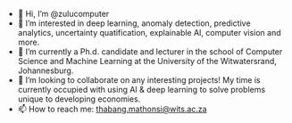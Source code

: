 - 👋 Hi, I’m @zulucomputer
- 👀 I’m interested in deep learning, anomaly detection, predictive analytics, uncertainty quatification, explainable AI, computer vision and more.
- 🌱 I’m currently a Ph.d. candidate and lecturer in the school of Computer Science and Machine Learning at the University of the Witwatersrand, Johannesburg.
- 💞️ I’m looking to collaborate on any interesting projects! My time is currently occupied with using AI & deep learning to solve problems unique to developing economies.
- 📫 How to reach me: thabang.mathonsi@wits.ac.za

<!---
zulucomputer/zulucomputer is a ✨ special ✨ repository because its `README.md` (this file) appears on your GitHub profile.
You can click the Preview link to take a look at your changes.
--->
